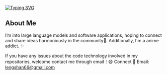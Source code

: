 [![Typing SVG](https://readme-typing-svg.herokuapp.com?font=Fira+Code&weight=500&size=24&duration=600&pause=1000&color=11106E&background=FFFFFF00&vCenter=true&multiline=true&repeat=false&width=435&lines=Hi+I%E2%80%99m+blacksum3)](https://git.io/typing-svg)
## About Me
I’m into large language models and software applications, hoping to connect and share ideas harmoniously in the community🤔. Additionally, I'm a anime addict. ✨

If you have any issues about the code technology involved in my repositories, welcome contact me through email！😄
Connect
📧 Email: lengshan66@gmail.com
<!--
**blacksum3/blacksum3** is a ✨ _special_ ✨ repository because its `README.md` (this file) appears on your GitHub profile.

Here are some ideas to get you started:

- 🔭 I’m currently working on ...
- 🌱 I’m currently learning ...
- 👯 I’m looking to collaborate on ...
- 🤔 I’m looking for help with ...
- 💬 Ask me about ...
- 📫 How to reach me: ...
- 😄 Pronouns: ...
- ⚡ Fun fact: ...
-->
